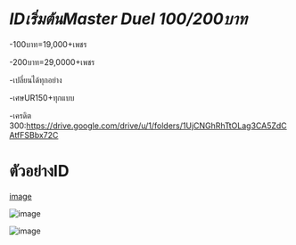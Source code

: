 # *IDเริ่มต้นMaster Duel 100/200บาท*

-100บาท=19,000+เพชร

-200บาท=29,0000+เพชร

-เปลี่ยนได้ทุกอย่าง

-เศษUR150+ทุกแบบ

-เครดิต 300:https://drive.google.com/drive/u/1/folders/1UjCNGhRhTtOLag3CA5ZdCAtfFSBbx72C

# ตัวอย่างID

[image](https://github.com/Kawewisate/MasterDuel/assets/68786705/c53d22e5-6d47-459a-8e1f-a38b269ef89a)

![image](https://github.com/Kawewisate/MasterDuel/assets/68786705/d8c20c87-e12f-4a2b-9569-9951f3bf8788)

![image](https://github.com/Kawewisate/MasterDuel/assets/68786705/ea79d7fc-f517-4b05-8d2e-50b2b61f0710)
